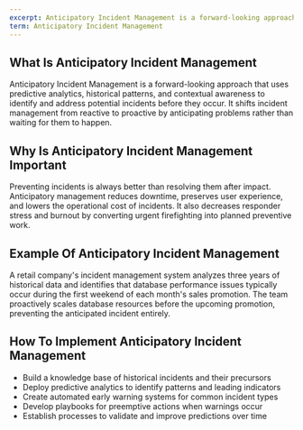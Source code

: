 ```yaml
---
excerpt: Anticipatory Incident Management is a forward-looking approach that uses predictive analytics, historical patterns, and contextual awareness to identify and address potential incidents before they occur.
term: Anticipatory Incident Management
---
```

## What Is Anticipatory Incident Management

Anticipatory Incident Management is a forward-looking approach that uses predictive analytics, historical patterns, and contextual awareness to identify and address potential incidents before they occur. It shifts incident management from reactive to proactive by anticipating problems rather than waiting for them to happen.

## Why Is Anticipatory Incident Management Important

Preventing incidents is always better than resolving them after impact. Anticipatory management reduces downtime, preserves user experience, and lowers the operational cost of incidents. It also decreases responder stress and burnout by converting urgent firefighting into planned preventive work.

## Example Of Anticipatory Incident Management

A retail company's incident management system analyzes three years of historical data and identifies that database performance issues typically occur during the first weekend of each month's sales promotion. The team proactively scales database resources before the upcoming promotion, preventing the anticipated incident entirely.

## How To Implement Anticipatory Incident Management

- Build a knowledge base of historical incidents and their precursors
- Deploy predictive analytics to identify patterns and leading indicators
- Create automated early warning systems for common incident types
- Develop playbooks for preemptive actions when warnings occur
- Establish processes to validate and improve predictions over time